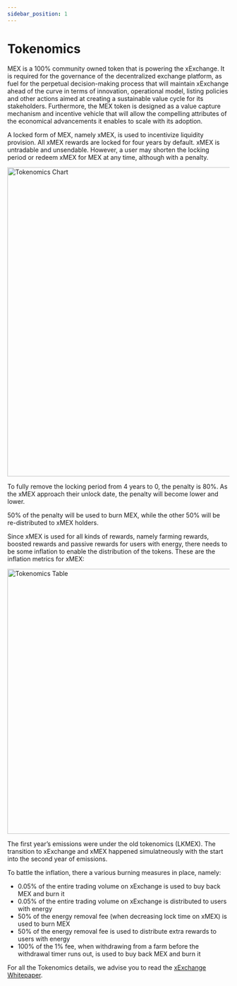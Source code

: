 ```yaml
---
sidebar_position: 1
---
```


# Tokenomics

MEX is a 100% community owned token that is powering the xExchange. It is required for the governance of the decentralized exchange platform, as fuel for the perpetual decision-making process that will maintain xExchange ahead of the curve in terms of innovation, operational model, listing policies and other actions aimed at creating a sustainable value cycle for its stakeholders. Furthermore, the MEX token is designed as a value capture mechanism and incentive vehicle that will allow the compelling attributes of the economical advancements it enables to scale with its adoption.

A locked form of MEX, namely xMEX, is used to incentivize liquidity provision. All xMEX rewards are locked for four years by default. xMEX is untradable and unsendable. However, a user may shorten the locking period or redeem xMEX for MEX at any time, although with a penalty.

<div style={{ textAlign: 'center' }}>
    <img src="/docs/tokenomics/tokenomics-chart.png" width="700" alt="Tokenomics Chart" />
</div>

To fully remove the locking period from 4 years to 0, the penalty is 80%. As the xMEX approach their unlock date, the penalty will become lower and lower.

50% of the penalty will be used to burn MEX, while the other 50% will be re-distributed to xMEX holders.

Since xMEX is used for all kinds of rewards, namely farming rewards, boosted rewards and passive rewards for users with energy, there needs to be some inflation to enable the distribution of the tokens. These are the inflation metrics for xMEX:

<div style={{ textAlign: 'center' }}>
    <img src="/docs/tokenomics/tokenomics-table.png" width="600" alt="Tokenomics Table" />
</div>

The first year’s emissions were under the old tokenomics (LKMEX). The transition to xExchange and xMEX happened simulatneously with the start into the second year of emissions.

To battle the inflation, there a various burning measures in place, namely:

- 0.05% of the entire trading volume on xExchange is used to buy back MEX and burn it
- 0.05% of the entire trading volume on xExchange is distributed to users with energy
- 50% of the energy removal fee (when decreasing lock time on xMEX) is used to burn MEX
- 50% of the energy removal fee is used to distribute extra rewards to users with energy
- 100% of the 1% fee, when withdrawing from a farm before the withdrawal timer runs out, is used to buy back MEX and burn it

For all the Tokenomics details, we advise you to read the [xExchange Whitepaper](https://xexchange.com/x-exchange-economics.pdf).
